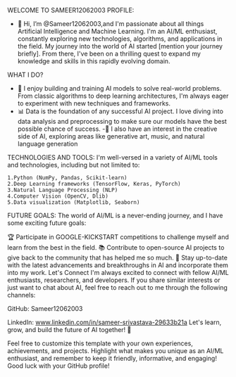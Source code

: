 WELCOME TO SAMEER12062003 PROFILE:
- 👋 Hi, I’m @Sameer12062003,and I'm passionate about all things Artificial Intelligence and Machine Learning. I'm an AI/ML enthusiast, constantly exploring new technologies, algorithms, and applications in the field. My journey into the world of AI started [mention your journey briefly]. From there, I've been on a thrilling quest to expand my knowledge and skills in this rapidly evolving domain.

WHAT I DO?
- 🤖 I enjoy building and training AI models to solve real-world problems. From classic algorithms to deep learning architectures, I'm always eager to experiment with new techniques and frameworks.
- 📊 Data is the foundation of any successful AI project. I love diving into data analysis and preprocessing to make sure our models have the best possible chance of success.
-🎨 I also have an interest in the creative side of AI, exploring areas like generative art, music, and natural language generation

TECHNOLOGIES AND TOOLS:
I'm well-versed in a variety of AI/ML tools and technologies, including but not limited to:

	1.Python (NumPy, Pandas, Scikit-learn)
	2.Deep Learning frameworks (TensorFlow, Keras, PyTorch)
	3.Natural Language Processing (NLP)
	4.Computer Vision (OpenCV, Dlib)
	5.Data visualization (Matplotlib, Seaborn)

FUTURE GOALS:
The world of AI/ML is a never-ending journey, and I have some exciting future goals:

🏆 Participate in GOOGLE-KICKSTART competitions to challenge myself and learn from the best in the field.
📚 Contribute to open-source AI projects to give back to the community that has helped me so much.
🌱 Stay up-to-date with the latest advancements and breakthroughs in AI and incorporate them into my work.
Let's Connect
I'm always excited to connect with fellow AI/ML enthusiasts, researchers, and developers. If you share similar interests or just want to chat about AI, feel free to reach out to me through the following channels:

GitHub: Sameer12062003

LinkedIn: www.linkedin.com/in/sameer-srivastava-29633b21a
Let's learn, grow, and build the future of AI together! 🚀

Feel free to customize this template with your own experiences, achievements, and projects. Highlight what makes you unique as an AI/ML enthusiast, and remember to keep it friendly, informative, and engaging! Good luck with your GitHub profile!







<!---
Sameer12062003/Sameer12062003 is a ✨ special ✨ repository because its `README.md` (this file) appears on your GitHub profile.
You can click the Preview link to take a look at your changes.
--->
